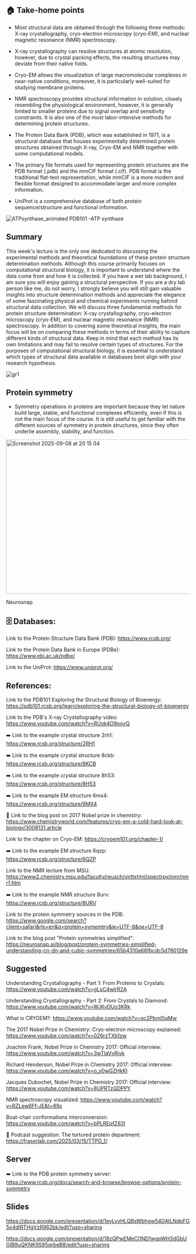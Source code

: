 ## 🏠 Take-home points

- Most structural data are obtained through the following three methods: X-ray crystallography, cryo-electron microscopy (cryo-EM), and nuclear magnetic resonance (NMR) spectroscopy.

- X-ray crystallography can resolve structures at atomic resolution, however, due to crystal packing effects, the resulting structures may deviate from their native folds. 

- Cryo-EM allows the visualization of large macromolecular complexes in near-native conditions, moreover, it is particularly well-suited for studying membrane proteins.

- NMR spectroscopy provides structural information in solution, closely resembling the physiological environment, however, it is generally limited to smaller proteins due to signal overlap and sensitivity constraints. It is also one of the most labor-intensive methods for determining protein structures.

- The Protein Data Bank (PDB), which was established in 1971, is a structural database that houses experimentally determined protein structures obtained through X-ray, Cryo-EM and NMR together with some computational models.

- The primary file formats used for representing protein structures are the PDB format (.pdb) and the mmCIF format (.cif). PDB format is the traditional flat-text representation, while mmCIF is a more modern and flexible format designed to accommodate larger and more complex information.

- UniProt is a comprehensive database of both protein sequence/structure and functional information.

![ATPsynthase_animated](https://github.com/user-attachments/assets/4561684b-dd12-4573-ad7c-5e788fd0ef8c) PDB101 -ATP synthase




## Summary

This week's lecture is the only one dedicated to discussing the experimental methods and theoretical foundations of these protein structure determination methods. Although this course primarily focuses on computational structural biology, it is important to understand where the data come from and how it is collected. If you have a wet lab background, I am sure you will enjoy gaining a structural perspective. If you are a dry lab person like me, do not worry, I strongly believe you will still gain valuable insights into structure determination methods and appreciate the elegance of some fascinating physical and chemical experiments running behind structural data collection. We will discuss three fundamental methods for protein structure determination: X-ray crystallography, cryo-electron microscopy (cryo-EM), and nuclear magnetic resonance (NMR) spectroscopy. In addition to covering some theoretical insights, the main focus will be on comparing these methods in terms of their ability to capture different kinds of structural data. Keep in mind that each method has its own limitations and may fail to resolve certain types of structures. For the purposes of computational structural biology, it is essential to understand which types of structural data available in databases best align with your research hypothesis.

![gr1](https://github.com/user-attachments/assets/85d61a08-4d15-4bbd-b808-5cab4dcb9349)

## Protein symmetry

- Symmetry operations in proteins are important because they let nature build large, stable, and functional complexes efficiently, even if this is not the main focus of the course. It is still useful to get familiar with the different sources of symmetry in protein structures, since they often underlie assembly, stability, and function.

<img width="590" height="422" alt="Screenshot 2025-09-08 at 20 15 04" src="https://github.com/user-attachments/assets/bb15661d-6f8a-4209-88df-f23aa381a80b" /> 

Neurosnap

## 🗄️ Databases: 
  
Link to the Protein Structure Data Bank (PDB): https://www.rcsb.org/

Link to the Protein Data Bank in Europe (PDBe): https://www.ebi.ac.uk/pdbe/

Link to the UniProt: https://www.uniprot.org/

## References: 

Link to the PDB101 Exploring the Structural Biology of Bioenergy: https://pdb101.rcsb.org/learn/exploring-the-structural-biology-of-bioenergy

Link to the PDB's X-ray Crystallography video: https://www.youtube.com/watch?v=RUok4O9oovQ

➡️ Link to the example crystal structure 2rh1: https://www.rcsb.org/structure/2RH1

➡️ Link to the example crystal structure 8ckb: https://www.rcsb.org/structure/8KCB

➡️ Link to the example crystal structure 8h53: https://www.rcsb.org/structure/8H53

➡️ Link to the example EM structure 6mx4: https://www.rcsb.org/structure/6MX4

🧊 Link to the blog post on 2017 Nobel prize in chemistry: https://www.chemistryworld.com/features/cryo-em-a-cold-hard-look-at-biology/3008131.article

Link to the chapter on Cryo-EM: https://cryoem101.org/chapter-1/

➡️ Link to the example EM structure 6qzp: https://www.rcsb.org/structure/6QZP

Link to the NMR lecture from MSU: https://www2.chemistry.msu.edu/faculty/reusch/virttxtjml/spectrpy/nmr/nmr1.htm

➡️ Link to the example NMR structure 8urv: https://www.rcsb.org/structure/8URV

Link to the protein symmetry sources in the PDB: https://www.google.com/search?client=safari&rls=en&q=protein+symemtry&ie=UTF-8&oe=UTF-8

Link to the blog post "Protein symmetries simplified": https://neurosnap.ai/blog/post/protein-symmetries-simplified-understanding-cn-dn-and-cubic-symmetries/65b4310a66fbcdc5d780129e

## Suggested
Understanding Crystallography - Part 1: From Proteins to Crystals: https://www.youtube.com/watch?v=gLsC4wlrR2A

Understanding Crystallography - Part 2: From Crystals to Diamond: https://www.youtube.com/watch?v=WJKvDUo3KRk

What is CRYOEM?: https://www.youtube.com/watch?v=qc2PbmI5qMw

The 2017 Nobel Prize in Chemistry: Cryo-electron microscopy explained: https://www.youtube.com/watch?v=026rzTXb1zw

Joachim Frank, Nobel Prize in Chemistry 2017: Official interview: https://www.youtube.com/watch?v=3wTlaVvRjvk

Richard Henderson, Nobel Prize in Chemistry 2017: Official interview: https://www.youtube.com/watch?v=o_y0wGZHkKI

Jacques Dubochet, Nobel Prize in Chemistry 2017: Official interview: https://www.youtube.com/watch?v=8UPRTzQDPPY

NMR spectroscopy visualized: https://www.youtube.com/watch?v=RZLew6Ff-JE&t=89s

Boat-chair conformations interconversion: https://www.youtube.com/watch?v=bPLREpfZ63I

🎤 Podcast suggestion: The tortured protein department: https://fraserlab.com/2025/03/15/TTPD_1/

## Server

➡️ Link to the PDB protein symmetry server: https://www.rcsb.org/docs/search-and-browse/browse-options/protein-symmetry

## Slides

https://docs.google.com/presentation/d/1eyLvvHLQBsWbhgw54DAtLNdpFG5o4dlRTHgVzR962bk/edit?usp=sharing

https://docs.google.com/presentation/d/18zQPwEMeCI1ND1wgpWH3dGbUGIB9uQKNK9S95qrbeB8/edit?usp=sharing

